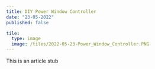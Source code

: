 ```yaml
---
title: DIY Power Window Controller
date: "23-05-2022"
published: false

tile:
  type: image
  image: /tiles/2022-05-23-Power_Window_Controller.PNG
---
```


This is an article stub
